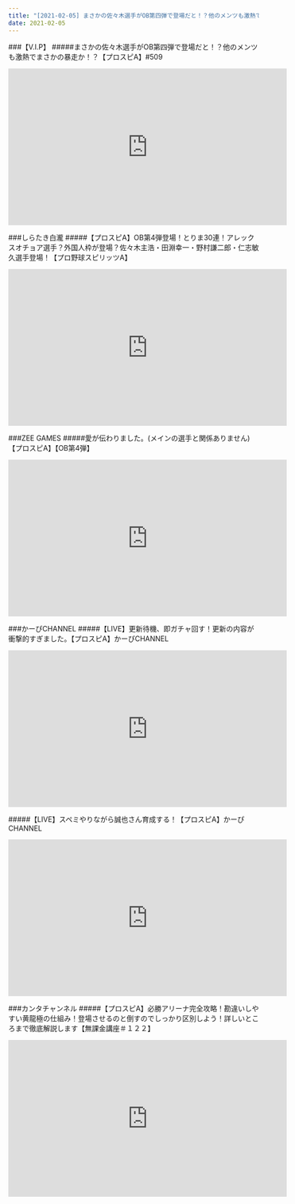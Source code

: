 ```yaml
---
title: "[2021-02-05] まさかの佐々木選手がOB第四弾で登場だと！？他のメンツも激熱でまさかの暴走か！？【プロスピA】#509 他"
date: 2021-02-05
---
```

###【V.I.P】
#####まさかの佐々木選手がOB第四弾で登場だと！？他のメンツも激熱でまさかの暴走か！？【プロスピA】#509
<iframe width="560" height="315" src="https://www.youtube.com/embed/kv7b_gSZUbI" frameborder="0" allow="accelerometer; autoplay; clipboard-write; encrypted-media; gyroscope; picture-in-picture" allowfullscreen></iframe>

###しらたき白瀧
#####【プロスピA】OB第4弾登場！とりま30連！アレックスオチョア選手？外国人枠が登場？佐々木主浩・田淵幸一・野村謙二郎・仁志敏久選手登場！【プロ野球スピリッツA】
<iframe width="560" height="315" src="https://www.youtube.com/embed/5a-FlkncUMU" frameborder="0" allow="accelerometer; autoplay; clipboard-write; encrypted-media; gyroscope; picture-in-picture" allowfullscreen></iframe>

###ZEE GAMES
#####愛が伝わりました。(メインの選手と関係ありません)【プロスピA】【OB第4弾】
<iframe width="560" height="315" src="https://www.youtube.com/embed/_FIKO6tvGv4" frameborder="0" allow="accelerometer; autoplay; clipboard-write; encrypted-media; gyroscope; picture-in-picture" allowfullscreen></iframe>

###かーぴCHANNEL
#####【LIVE】更新待機、即ガチャ回す！更新の内容が衝撃的すぎました。【プロスピA】かーぴCHANNEL
<iframe width="560" height="315" src="https://www.youtube.com/embed/Ybxyfr_fOik" frameborder="0" allow="accelerometer; autoplay; clipboard-write; encrypted-media; gyroscope; picture-in-picture" allowfullscreen></iframe>

#####【LIVE】スペミやりながら誠也さん育成する！【プロスピA】かーぴCHANNEL
<iframe width="560" height="315" src="https://www.youtube.com/embed/jgg2H8EcYTQ" frameborder="0" allow="accelerometer; autoplay; clipboard-write; encrypted-media; gyroscope; picture-in-picture" allowfullscreen></iframe>

###カンタチャンネル
#####【プロスピA】必勝アリーナ完全攻略！勘違いしやすい黄龍極の仕組み！登場させるのと倒すのでしっかり区別しよう！詳しいところまで徹底解説します【無課金講座＃１２２】
<iframe width="560" height="315" src="https://www.youtube.com/embed/r6ZYMZG8Kxg" frameborder="0" allow="accelerometer; autoplay; clipboard-write; encrypted-media; gyroscope; picture-in-picture" allowfullscreen></iframe>

